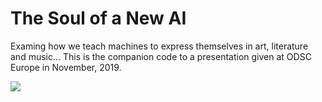# The Soul of a New AI
Examing how we teach machines to express themselves in art, literature and music...
This is the companion code to a presentation given at ODSC Europe in November, 2019.

![](./tenor.gif)

